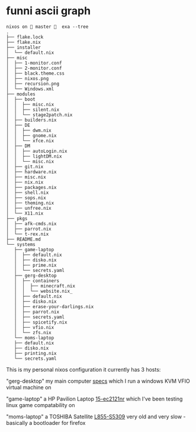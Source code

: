 # funni ascii graph

```console
nixos on  master   exa --tree
.
├── flake.lock
├── flake.nix
├── installer
│  └── default.nix
├── misc
│  ├── 1-monitor.conf
│  ├── 2-monitor.conf
│  ├── black.theme.css
│  ├── nixos.png
│  ├── recursion.png
│  └── Windows.xml
├── modules
│  ├── boot
│  │  ├── misc.nix
│  │  ├── silent.nix
│  │  └── stage2patch.nix
│  ├── builders.nix
│  ├── DE
│  │  ├── dwm.nix
│  │  ├── gnome.nix
│  │  └── xfce.nix
│  ├── DM
│  │  ├── autoLogin.nix
│  │  ├── lightDM.nix
│  │  └── misc.nix
│  ├── git.nix
│  ├── hardware.nix
│  ├── misc.nix
│  ├── nix.nix
│  ├── packages.nix
│  ├── shell.nix
│  ├── sops.nix
│  ├── theming.nix
│  ├── unfree.nix
│  └── X11.nix
├── pkgs
│  ├── afk-cmds.nix
│  ├── parrot.nix
│  └── t-rex.nix
├── README.md
└── systems
   ├── game-laptop
   │  ├── default.nix
   │  ├── disko.nix
   │  ├── prime.nix
   │  └── secrets.yaml
   ├── gerg-desktop
   │  ├── containers
   │  │  ├── minecraft.nix
   │  │  └── website.nix_
   │  ├── default.nix
   │  ├── disko.nix
   │  ├── erase-your-darlings.nix
   │  ├── parrot.nix
   │  ├── secrets.yaml
   │  ├── spicetify.nix
   │  ├── vfio.nix
   │  └── zfs.nix
   └── moms-laptop
   ├── default.nix
   ├── disko.nix
   ├── printing.nix
   └── secrets.yaml
```


This is my personal nixos configuration
it currently has 3 hosts:

"gerg-desktop" my main computer [specs](https://pcpartpicker.com/list/DVkMk9)
which I run a windows KVM VFIO virtual machine on

"game-laptop" a HP Pavilion Laptop [15-ec2121nr](https://support.hp.com/us-en/document/c07918617#AbT0)
which I've been testing linux game compatability on

"moms-laptop" a TOSHIBA Satellite [L855-S5309](https://fo-stage-03.icecat.biz/us/p/toshiba/pskfuu-008049/satellite-notebooks-l855-s5309-18316794.html)
very old and very slow -basically a bootloader for firefox
